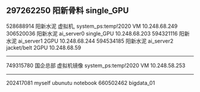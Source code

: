 297262250    阳新骨料                               single_GPU
---------------------------------------------------------------------------------


528688914    阳新水泥 虚拟机,   system_ps:temp!2020   VM             10.248.68.249
306520036    阳新水泥 ai_server0                    single_GPU      10.248.68.203 
594321116    阳新水泥 ai_server1                    2GPU            10.248.68.244
594534185    阳新水泥 ai_server2 jacket/belt        2GPU            10.248.68.59

---------------------------------------------------------------------------------
749315780    国企总部 虚拟机镜像 system_ps:temp!2020   VM            10.248.58.253       


---------------------------------------------------------------------------------
202417081    myself ubunutu notebook
660502462    bigdata_01

